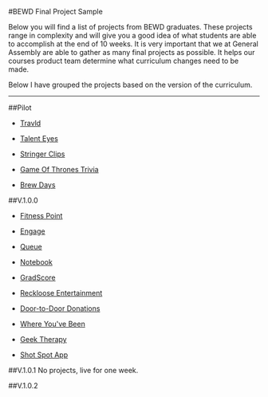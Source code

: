 #BEWD Final Project Sample

Below you will find a list of projects from BEWD graduates. These projects range in complexity and will give you a good idea of what students are able to accomplish at the end of 10 weeks. It is very important that we at General Assembly are able to gather as many final projects as possible. It helps our courses product team determine what curriculum changes need to be made.

Below I have grouped the projects based on the version of the curriculum.

---

##Pilot


*	[Travld](http://glacial-everglades-2256.herokuapp.com/)

*	[Talent Eyes](http://talenteyes.heroku.com) 

*	[Stringer Clips](obscure-depths-9645.herokuapp.com) 

*	[Game Of Thrones Trivia](http://enigmatic-ravine-9938.herokuapp.com/)

*	[Brew Days](https://mighty-hollows-1449.herokuapp.com)


##V.1.0.0

*	[Fitness Point](http://fitnesspoint.herokuapp.com/)

*	[Engage](http://lecture-engage.herokuapp.com) 

*	[Queue](http://shielded-thicket-7569.herokuapp.com/)

*	[Notebook](http://mighty-journey-3205.herokuapp.com/)

*	[GradScore](http://protected-crag-2848.herokuapp.com/)

*	[Reckloose Entertainment](http://quote.reckloose.com/users/sign_in)

*	[Door-to-Door Donations](http://adamoverstreet-final-project.herokuapp.com/users/sign_in)

*	[Where You've Been](https://polar-dawn-2496.herokuapp.com/)

*	[Geek Therapy](http://geektherapy.io/welcome)

*	[Shot Spot App](https://github.com/gortega56/Shot_Spot_App)



##V.1.0.1 
No projects, live for one week.


##V.1.0.2


